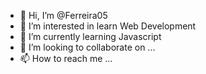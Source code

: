 - 👋 Hi, I’m @Ferreira05
- 👀 I’m interested in learn Web Development
- 🌱 I’m currently learning Javascript
- 💞️ I’m looking to collaborate on ...
- 📫 How to reach me ...

<!---
Ferreira05/Ferreira05 is a ✨ special ✨ repository because its `README.md` (this file) appears on your GitHub profile.
You can click the Preview link to take a look at your changes.
--->
